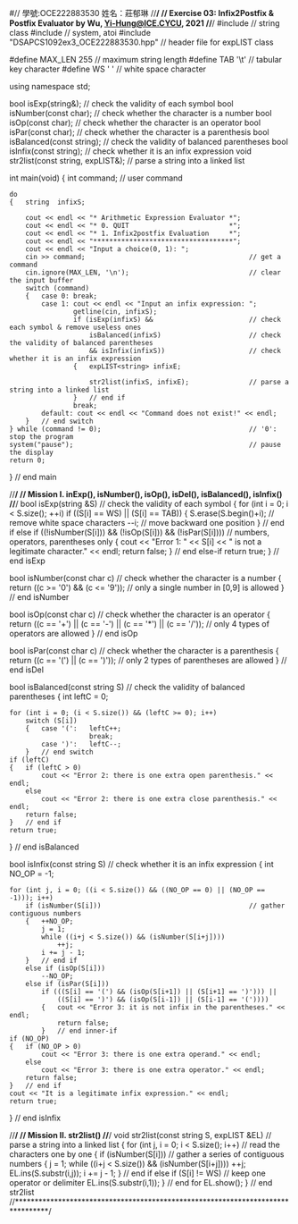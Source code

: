 #// 學號:OCE222883530  姓名：莊郁琳 
//********************************************************************************/
// Exercise 03: Infix2Postfix & Postfix Evaluator by Wu, Yi-Hung@ICE.CYCU, 2021
//********************************************************************************/
#include <string>                                               // string class
#include <cstdlib>                                              // system, atoi
#include "DSAPCS1092ex3_OCE222883530.hpp"                                       // header file for expLIST class

#define MAX_LEN 255                                             // maximum string length
#define TAB     '\t'                                            // tabular key character
#define WS      ' '                                             // white space character

using namespace std;

bool isExp(string&);		                                    // check the validity of each symbol
bool isNumber(const char);		                                // check whether the character is a number
bool isOp(const char);		                                    // check whether the character is an operator
bool isPar(const char);		                                    // check whether the character is a parenthesis
bool isBalanced(const string);		                            // check the validity of balanced parentheses
bool isInfix(const string);		                                // check whether it is an infix expression
void str2list(const string, expLIST<string>&);                  // parse a string into a linked list

int main(void)
{   int command;									            // user command

    do
    {   string  infixS;

        cout << endl << "* Arithmetic Expression Evaluator *";
        cout << endl << "* 0. QUIT                         *";
        cout << endl << "* 1. Infix2postfix Evaluation     *";
        cout << endl << "***********************************";
        cout << endl << "Input a choice(0, 1): ";
        cin >> command;     							        // get a command
        cin.ignore(MAX_LEN, '\n');							    // clear the input buffer
        switch (command)
        {	case 0: break;
            case 1: cout << endl << "Input an infix expression: ";
                    getline(cin, infixS);
                    if (isExp(infixS) &&                        // check each symbol & remove useless ones
                        isBalanced(infixS)                      // check the validity of balanced parentheses
                        && isInfix(infixS))                     // check whether it is an infix expression
                    {   expLIST<string> infixE;

                        str2list(infixS, infixE);               // parse a string into a linked list
                    }   // end if
                    break;
            default: cout << endl << "Command does not exist!" << endl;
        }	// end switch
    } while (command != 0);						                // '0': stop the program
    system("pause");										    // pause the display
    return 0;
}	// end main

//********************************************************************************/
// Mission I. inExp(), isNumber(), isOp(), isDel(), isBalanced(), isInfix()
//********************************************************************************/
bool isExp(string &S)		                                    // check the validity of each symbol
{   for (int i = 0; i < S.size(); ++i)
        if ((S[i] == WS) || (S[i] == TAB))
        {   S.erase(S.begin()+i);                               // remove white space characters
            --i;                                                // move backward one position
        }   // end if
        else if ((!isNumber(S[i])) && (!isOp(S[i])) && (!isPar(S[i])))   // numbers, operators, parentheses only
        {   cout << "Error 1: " << S[i] << " is not a legitimate character." << endl;
            return false;
        }   // end else-if
    return true;
}   // end isExp

bool isNumber(const char c)		                                // check whether the character is a number
{   return ((c >= '0') && (c <= '9'));						    // only a single number in [0,9] is allowed
}   // end isNumber

bool isOp(const char c)		                                    // check whether the character is an operator
{   return ((c == '+') || (c == '-') || (c == '*') || (c == '/'));  // only 4 types of operators are allowed
}   // end isOp

bool isPar(const char c)		                                // check whether the character is a parenthesis
{   return ((c == '(') || (c == ')'));                          // only 2 types of parentheses are allowed
}   // end isDel

bool isBalanced(const string S)		                            // check the validity of balanced parentheses
{   int leftC = 0;

    for (int i = 0; (i < S.size()) && (leftC >= 0); i++)
        switch (S[i])
        {   case '(':   leftC++;
                        break;
            case ')':	leftC--;
        }   // end switch
    if (leftC)
    {   if (leftC > 0)
            cout << "Error 2: there is one extra open parenthesis." << endl;
        else
            cout << "Error 2: there is one extra close parenthesis." << endl;
        return false;
    }   // end if
    return true;
}   // end isBalanced

bool isInfix(const string S)		                            // check whether it is an infix expression
{   int NO_OP = -1;

    for (int j, i = 0; ((i < S.size()) && ((NO_OP == 0) || (NO_OP == -1))); i++)
        if (isNumber(S[i]))                                     // gather contiguous numbers
        {   ++NO_OP;
            j = 1;
            while ((i+j < S.size()) && (isNumber(S[i+j])))
                ++j;
            i += j - 1;
        }   // end if
        else if (isOp(S[i]))
            --NO_OP;
        else if (isPar(S[i]))
            if (((S[i] == '(') && (isOp(S[i+1]) || (S[i+1] == ')'))) ||
                ((S[i] == ')') && (isOp(S[i-1]) || (S[i-1] == '('))))
            {   cout << "Error 3: it is not infix in the parentheses." << endl;
                return false;
            }   // end inner-if
    if (NO_OP)
    {   if (NO_OP > 0)
            cout << "Error 3: there is one extra operand." << endl;
        else
            cout << "Error 3: there is one extra operator." << endl;
        return false;
    }   // end if
    cout << "It is a legitimate infix expression." << endl;
    return true;
}   // end isInfix

//********************************************************************************/
// Mission II. str2list()
//********************************************************************************/
void str2list(const string S, expLIST<string> &EL)              // parse a string into a linked list
{   for (int j, i = 0; i < S.size(); i++)			            // read the characters one by one
    {   if (isNumber(S[i]))                                     // gather a series of contiguous numbers
        {   j = 1;
            while ((i+j < S.size()) && (isNumber(S[i+j])))
                ++j;
            EL.ins(S.substr(i,j));
            i += j - 1;
        }   // end if
        else if (S[i] != WS)                                    // keep one operator or delimiter
            EL.ins(S.substr(i,1));
    }   // end for
    EL.show();
}   // end str2list
//********************************************************************************/
